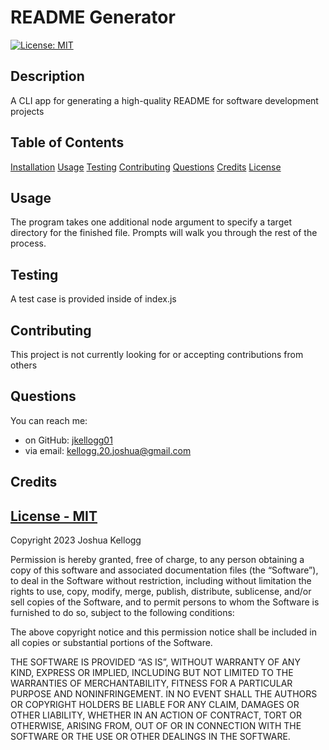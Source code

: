 # README Generator

[![License: MIT](https://img.shields.io/badge/License-MIT-yellow.svg)](https://opensource.org/licenses/Apache-2.0)

## Description

A CLI app for generating a high-quality README for software development projects

## Table of Contents

[Installation](#installation)
[Usage](#usage)
[Testing](#testing)
[Contributing](#contributing)
[Questions](#Questions)
[Credits](#credits)
[License](#license)

## Usage

The program takes one additional node argument to specify a target directory for the finished file. Prompts will walk you through the rest of the process.

## Testing

A test case is provided inside of index.js

## Contributing

This project is not currently looking for or accepting contributions from others

## Questions

You can reach me:

- on GitHub: [jkellogg01](https://www.github.com/jkellogg01)
- via email: kellogg.20.joshua@gmail.com

## Credits

## [License - MIT](https://opensource.org/licenses/Apache-2.0)

Copyright 2023 Joshua Kellogg

Permission is hereby granted, free of charge, to any person obtaining a copy of this software and associated documentation files (the “Software”), to deal in the Software without restriction, including without limitation the rights to use, copy, modify, merge, publish, distribute, sublicense, and/or sell copies of the Software, and to permit persons to whom the Software is furnished to do so, subject to the following conditions:

The above copyright notice and this permission notice shall be included in all copies or substantial portions of the Software.

THE SOFTWARE IS PROVIDED “AS IS”, WITHOUT WARRANTY OF ANY KIND, EXPRESS OR IMPLIED, INCLUDING BUT NOT LIMITED TO THE WARRANTIES OF MERCHANTABILITY, FITNESS FOR A PARTICULAR PURPOSE AND NONINFRINGEMENT. IN NO EVENT SHALL THE AUTHORS OR COPYRIGHT HOLDERS BE LIABLE FOR ANY CLAIM, DAMAGES OR OTHER LIABILITY, WHETHER IN AN ACTION OF CONTRACT, TORT OR OTHERWISE, ARISING FROM, OUT OF OR IN CONNECTION WITH THE SOFTWARE OR THE USE OR OTHER DEALINGS IN THE SOFTWARE.
